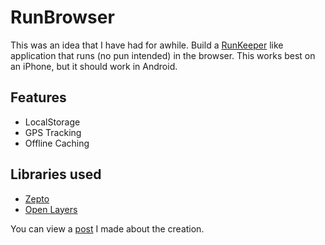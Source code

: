 # RunBrowser
This was an idea that I have had for awhile. Build a [RunKeeper](http://runkeeper.com/home) like application that runs (no pun intended) in the browser. This works best on an iPhone, but it should work in Android.
## Features
* LocalStorage
* GPS Tracking
* Offline Caching 

## Libraries used

* [Zepto](http://zeptojs.com)
* [Open Layers](http://openlayers.org/)

You can view a [post](http://ejosh.co/de/2012/04/html-5-run-tracking-application/) I made about the creation.
